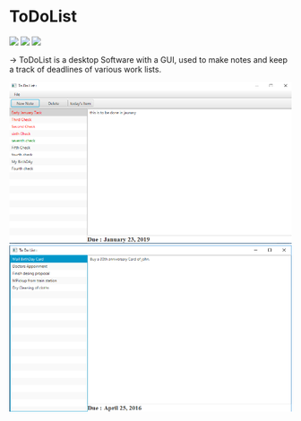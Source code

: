 # ToDoList 
![](https://img.shields.io/badge/Gaurav-Ghati-red)
![](https://img.shields.io/github/languages/top/gauravghati/Advance-Datastructure)
![](https://img.shields.io/github/last-commit/gauravghati/Advance-Datastructure)

-> ToDoList is a desktop Software with a GUI, used to make notes and keep a track of deadlines of various work lists.

<img src="FinalOutPut.png" alt="drawing" width="900"/>
<img src="output.png" alt="drawing" width="900"/>
